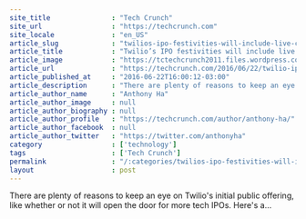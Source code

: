 ```yaml
---
site_title               : "Tech Crunch"
site_url                 : "https://techcrunch.com"
site_locale              : "en_US"
article_slug             : "twilios-ipo-festivities-will-include-live-coding-from-the-new-york-stock-exchange"
article_title            : "Twilio’s IPO festivities will include live coding from the New York Stock Exchange"
article_image            : "https://tctechcrunch2011.files.wordpress.com/2015/10/shutterstock_326595335.jpg?w=764&h=400&crop=1"
article_url              : "https://techcrunch.com/2016/06/22/twilio-ipo-code-jam/"
article_published_at     : "2016-06-22T16:00:12-03:00"
article_description      : "There are plenty of reasons to keep an eye on Twilio's initial public offering, like whether or not it will open the door for more tech IPOs. Here's a..."
article_author_name      : "Anthony Ha"
article_author_image     : null
article_author_biography : null
article_author_profile   : "https://techcrunch.com/author/anthony-ha/"
article_author_facebook  : null
article_author_twitter   : "https://twitter.com/anthonyha"
category                 : ['technology']
tags                     : ['Tech Crunch']
permalink                : "/:categories/twilios-ipo-festivities-will-include-live-coding-from-the-new-york-stock-exchange/"
layout                   : post
---
```


There are plenty of reasons to keep an eye on Twilio's initial public offering, like whether or not it will open the door for more tech IPOs. Here's a...
